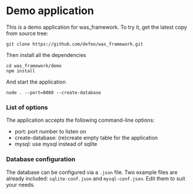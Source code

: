 Demo application
================

This is a demo application for was_framework. To try it, get the latest copy from source tree:

    git clone https://github.com/defeo/was_framework.git
    
Then install all the dependencies

    cd was_framework/demo
    npm install

And start the application

    node . --port=8080 --create-database


### List of options

The application accepts the following command-line options:

  - port: port number to listen on
  - create-database: (re)create empty table for the application
  - mysql: use mysql instead of sqlite


### Database configuration

The database can be configured via a `.json` file. Two example files are already 
included: `sqlite-conf.json` and `mysql-conf.json`. Edit them to suit your needs.

